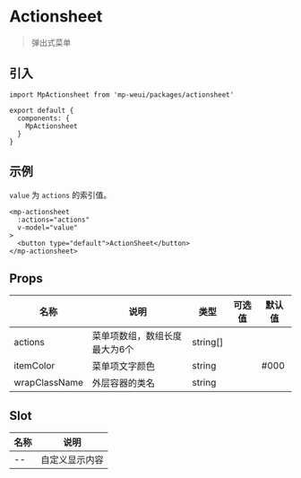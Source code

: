 # Actionsheet

> 弹出式菜单

## 引入

    import MpActionsheet from 'mp-weui/packages/actionsheet'

    export default {
      components: {
        MpActionsheet
      }
    }

## 示例

`value` 为 `actions` 的索引值。

    <mp-actionsheet
      :actions="actions"
      v-model="value"
    >
      <button type="default">ActionSheet</button>
    </mp-actionsheet>

## Props

名称 | 说明 | 类型 | 可选值 | 默认值
-- | -- | -- | -- | --
actions | 菜单项数组，数组长度最大为6个 | string[] |  |
itemColor | 菜单项文字颜色 | string  |  | #000
wrapClassName | 外层容器的类名 | string  |  |

## Slot

名称 | 说明 |
-- | -- |
-- | 自定义显示内容
